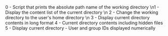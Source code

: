 0 - Script that prints the absolute path name of the working directory \n1 - Display the content list of the current directory \n
2 - Change the working directory to the user's home directory \n
3 - Display current directory contents in long format
4 - Current directory contents including hidden files
5 - Display current directory - User and group IDs displayed numerically
